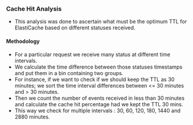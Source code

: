 ### Cache Hit Analysis

- This analysis was done to ascertain what must be the optimum TTL for ElastiCache based on different statuses received.

#### Methodology
- For a particular request we receive many status at different time intervals. 
- We calculate the time difference between those statuses timestamps and put them in a bin containing two groups.
- For instance, if we want to check if we should keep the TTL as 30 minutes; we sort the time interval differences between <= 30 minutes and > 30 minutes.
- Then we count the number of events received in less than 30 minutes and calculate the cache hit percentage had we kept the TTL 30 mins.
- This way we check for multiple intervals : 30, 60, 120, 180, 1440 and 2880 minutes.